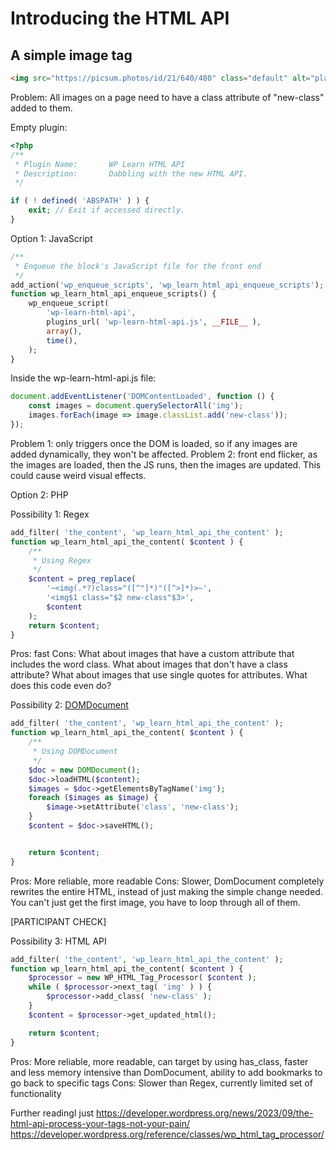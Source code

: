 # Introducing the HTML API

## A simple image tag

```html
<img src="https://picsum.photos/id/21/640/480" class="default" alt="placeholder" data-image-class="black-and-white" />
```

Problem: All images on a page need to have a class attribute of "new-class" added to them.

Empty plugin:

```php
<?php
/**
 * Plugin Name:       WP Learn HTML API
 * Description:       Dabbling with the new HTML API.
 */

if ( ! defined( 'ABSPATH' ) ) {
	exit; // Exit if accessed directly.
}
```

Option 1: JavaScript

```php
/**
 * Enqueue the block's JavaScript file for the front end
 */
add_action('wp_enqueue_scripts', 'wp_learn_html_api_enqueue_scripts');
function wp_learn_html_api_enqueue_scripts() {
	wp_enqueue_script(
		'wp-learn-html-api',
		plugins_url( 'wp-learn-html-api.js', __FILE__ ),
		array(),
		time(),
	);
}
```

Inside the wp-learn-html-api.js file:

```js
document.addEventListener('DOMContentLoaded', function () {
	const images = document.querySelectorAll('img');
	images.forEach(image => image.classList.add('new-class'));
});
```

Problem 1: only triggers once the DOM is loaded, so if any images are added dynamically, they won't be affected.
Problem 2: front end flicker, as the images are loaded, then the JS runs, then the images are updated. This could cause weird visual effects.


Option 2: PHP

Possibility 1: Regex
    
```php
add_filter( 'the_content', 'wp_learn_html_api_the_content' );
function wp_learn_html_api_the_content( $content ) {
	/**
	 * Using Regex
	 */
	$content = preg_replace(
		'~<img(.*?)class="([^"]*)"([^>]*)>~',
		'<img$1 class="$2 new-class"$3>',
		$content
	);
	return $content;
}
```

Pros: fast
Cons: What about images that have a custom attribute that includes the word class. What about images that don't have a class attribute? What about images that use single quotes for attributes. What does this code even do?

Possibility 2: [DOMDocument](https://www.php.net/manual/en/class.domdocument.php)

```php
add_filter( 'the_content', 'wp_learn_html_api_the_content' );
function wp_learn_html_api_the_content( $content ) {
	/**
	 * Using DOMDocument
	 */
	$doc = new DOMDocument();
	$doc->loadHTML($content);
	$images = $doc->getElementsByTagName('img');
	foreach ($images as $image) {
		$image->setAttribute('class', 'new-class');
	}
	$content = $doc->saveHTML();


	return $content;
}
```

Pros: More reliable, more readable
Cons: Slower, DomDocument completely rewrites the entire HTML, instead of just making the simple change needed. You can't just get the first image, you have to loop through all of them. 

[PARTICIPANT CHECK]

Possibility 3: HTML API

```php
add_filter( 'the_content', 'wp_learn_html_api_the_content' );
function wp_learn_html_api_the_content( $content ) {
	$processor = new WP_HTML_Tag_Processor( $content );
	while ( $processor->next_tag( 'img' ) ) {
		$processor->add_class( 'new-class' );
	}
	$content = $processor->get_updated_html();

	return $content;
}
```

Pros: More reliable, more readable, can target by using has_class, faster and less memory intensive than DomDocument, ability to add bookmarks to go back to specific tags 
Cons: Slower than Regex, currently limited set of functionality

Further readingI just
https://developer.wordpress.org/news/2023/09/the-html-api-process-your-tags-not-your-pain/
https://developer.wordpress.org/reference/classes/wp_html_tag_processor/